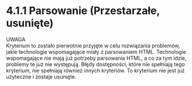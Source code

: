 # 4.1.1 Parsowanie (Przestarzałe, usunięte)

UWAGA  
Kryterium to zostało pierwotnie przyjęte w celu rozwiązania problemów, jakie technologie wspomagające miały z parsowaniem HTML. Technologie wspomagające nie mają już potrzeby parsowania HTML, a co za tym idzie, problemy te już nie występują. Błędy dostępności, które nie spełniają tego kryterium, nie spełniają również innych kryteriów. To kryterium nie jest już użyteczne i zostaje usunięte.
